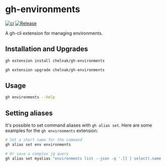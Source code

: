 # gh-environments

[![ci](https://github.com/chelnak/gh-environments/actions/workflows/ci.yml/badge.svg)](https://github.com/chelnak/gh-environments/actions/workflows/ci.yml) [![Release](https://img.shields.io/github/release/chelnak/gh-environments.svg)](https://github.com/chelnak/gh-environments/releases/latest)

A gh-cli extension for managing environments.

## Installation and Upgrades

```bash
gh extension install chelnak/gh-environments
```

```bash
gh extension upgrade chelnak/gh-environments
```

## Usage

``` bash
gh environments --help
```

## Setting aliases

It's possible to set command aliases with `gh alias set`. Here are some examples for the `gh environments` extension:

```bash
# Set a short name for the command
gh alias set env environments

# Or save a complex jq query
gh alias set myalias "environments list --json -q '.[] | select(.name | contains(""\"te""\"))'"
```
